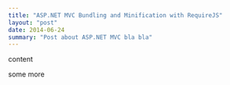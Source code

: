 ```yaml
---
title: "ASP.NET MVC Bundling and Minification with RequireJS"
layout: "post"
date: 2014-06-24
summary: "Post about ASP.NET MVC bla bla"
---
```


content

some more